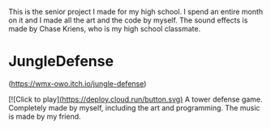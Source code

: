 This is the senior project I made for my high school. I spend an entire month on it and I made all the art and the code by myself. The sound effects is made by Chase Kriens, who is my high school classmate.
# JungleDefense
(https://wmx-owo.itch.io/jungle-defense)

[![Click to play][(https://deploy.cloud.run/button.svg)](https://wmx-owo.itch.io/jungle-defense)
A tower defense game. Completely made by myself, including the art and programming. The music is made by my friend.
